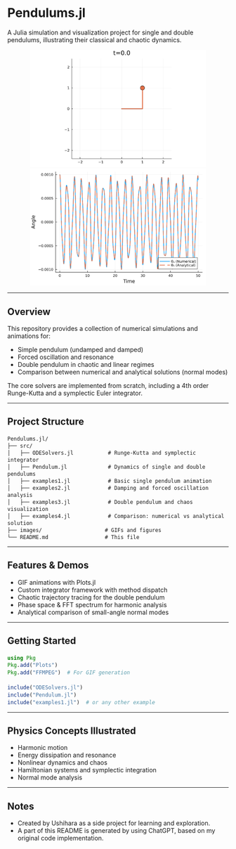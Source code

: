 # Pendulums.jl

A Julia simulation and visualization project for single and double pendulums, illustrating their classical and chaotic dynamics.

<p align="center">
  <img src="/images/double_pendulum_initial_condition.gif" alt="Double pendulums" width="400"/>
  <img src="/images/double_pendulum.linear_approximation1.png" alt="Comparison with linear approximation" width="400"/>
</p>


---

## Overview

This repository provides a collection of numerical simulations and animations for:

- Simple pendulum (undamped and damped)
- Forced oscillation and resonance
- Double pendulum in chaotic and linear regimes
- Comparison between numerical and analytical solutions (normal modes)

The core solvers are implemented from scratch, including a 4th order Runge-Kutta and a symplectic Euler integrator.

---

## Project Structure

```
Pendulums.jl/
├── src/
│   ├── ODESolvers.jl           # Runge-Kutta and symplectic integrator
│   ├── Pendulum.jl             # Dynamics of single and double pendulums
│   ├── examples1.jl            # Basic single pendulum animation
│   ├── examples2.jl            # Damping and forced oscillation analysis
│   ├── examples3.jl            # Double pendulum and chaos visualization
│   ├── examples4.jl            # Comparison: numerical vs analytical solution
├── images/                    # GIFs and figures
└── README.md                  # This file
```

---

## Features & Demos

- GIF animations with Plots.jl
- Custom integrator framework with method dispatch
- Chaotic trajectory tracing for the double pendulum
- Phase space & FFT spectrum for harmonic analysis
- Analytical comparison of small-angle normal modes

---

## Getting Started

```julia
using Pkg
Pkg.add("Plots")
Pkg.add("FFMPEG")  # For GIF generation

include("ODESolvers.jl")
include("Pendulum.jl")
include("examples1.jl")  # or any other example
```

---

## Physics Concepts Illustrated

- Harmonic motion
- Energy dissipation and resonance
- Nonlinear dynamics and chaos
- Hamiltonian systems and symplectic integration
- Normal mode analysis

---

## Notes

- Created by Ushihara as a side project for learning and exploration.
- A part of this README is generated by using ChatGPT, based on my original code implementation.

